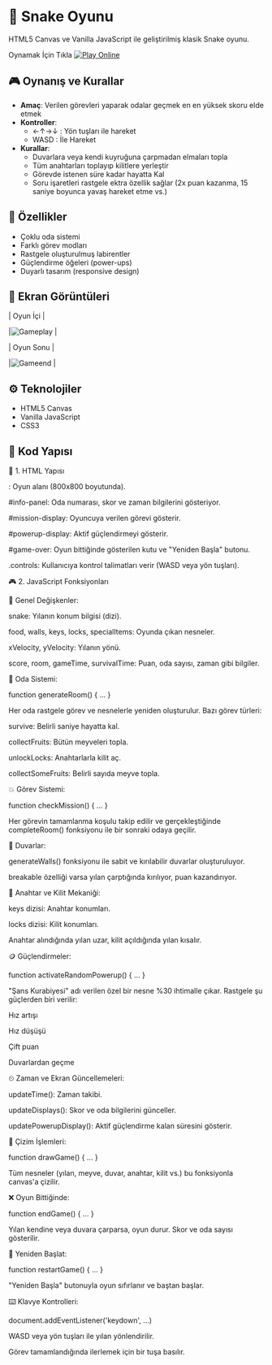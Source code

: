 # 🐍 Snake Oyunu

HTML5 Canvas ve Vanilla JavaScript ile geliştirilmiş klasik Snake oyunu.

Oynamak İçin Tıkla
[![Play Online](https://img.shields.io/badge/Play-GitHub%20Pages-blue)](https://rezoD51.github.io/SnakeGame/)
## 🎮 Oynanış ve Kurallar
- **Amaç**: Verilen görevleri yaparak odalar geçmek en en yüksek skoru elde etmek 
- **Kontroller**:
  - ←↑→↓ : Yön tuşları ile hareket
  - WASD : İle Hareket
- **Kurallar**:
  - Duvarlara veya kendi kuyruğuna çarpmadan elmaları topla
  - Tüm anahtarları toplayıp kilitlere yerleştir
  - Görevde istenen süre kadar hayatta Kal
  - Soru işaretleri rastgele ektra özellik sağlar (2x puan kazanma, 15 saniye boyunca yavaş hareket etme vs.)
## 🌟 Özellikler
- Çoklu oda sistemi
- Farklı görev modları
- Rastgele oluşturulmuş labirentler
- Güçlendirme öğeleri (power-ups)
- Duyarlı tasarım (responsive design)

## 📸 Ekran Görüntüleri

| Oyun İçi |

|![Gameplay](Snake-Oyunu/assets/screenshots/gameplay.png) |

| Oyun Sonu | 

|![Gameend](Snake-Oyunu/assets/screenshots/gameend.png) |

## ⚙️ Teknolojiler
- HTML5 Canvas
- Vanilla JavaScript
- CSS3

## 📁 Kod Yapısı

🔧 1. HTML Yapısı

<canvas id="game-board">: Oyun alanı (800x800 boyutunda).

#info-panel: Oda numarası, skor ve zaman bilgilerini gösteriyor.

#mission-display: Oyuncuya verilen görevi gösterir.

#powerup-display: Aktif güçlendirmeyi gösterir.

#game-over: Oyun bittiğinde gösterilen kutu ve "Yeniden Başla" butonu.

.controls: Kullanıcıya kontrol talimatları verir (WASD veya yön tuşları).


🎮 2. JavaScript Fonksiyonları

🔁 Genel Değişkenler:

snake: Yılanın konum bilgisi (dizi).

food, walls, keys, locks, specialItems: Oyunda çıkan nesneler.

xVelocity, yVelocity: Yılanın yönü.

score, room, gameTime, survivalTime: Puan, oda sayısı, zaman gibi bilgiler.

🚪 Oda Sistemi:

function generateRoom() { ... }

Her oda rastgele görev ve nesnelerle yeniden oluşturulur. Bazı görev türleri:

survive: Belirli saniye hayatta kal.

collectFruits: Bütün meyveleri topla.

unlockLocks: Anahtarlarla kilit aç.

collectSomeFruits: Belirli sayıda meyve topla.

💥 Görev Sistemi:

function checkMission() { ... }

Her görevin tamamlanma koşulu takip edilir ve gerçekleştiğinde completeRoom() fonksiyonu ile bir sonraki odaya geçilir.

🧱 Duvarlar:

generateWalls() fonksiyonu ile sabit ve kırılabilir duvarlar oluşturuluyor.

breakable özelliği varsa yılan çarptığında kırılıyor, puan kazandırıyor.

🔑 Anahtar ve Kilit Mekaniği:

keys dizisi: Anahtar konumları.

locks dizisi: Kilit konumları.

Anahtar alındığında yılan uzar, kilit açıldığında yılan kısalır.

🪙 Güçlendirmeler:

function activateRandomPowerup() { ... }

"Şans Kurabiyesi" adı verilen özel bir nesne %30 ihtimalle çıkar. Rastgele şu güçlerden biri verilir:

Hız artışı

Hız düşüşü

Çift puan

Duvarlardan geçme

⏲ Zaman ve Ekran Güncellemeleri:

updateTime(): Zaman takibi.

updateDisplays(): Skor ve oda bilgilerini günceller.

updatePowerupDisplay(): Aktif güçlendirme kalan süresini gösterir.

👀 Çizim İşlemleri:

function drawGame() { ... }

Tüm nesneler (yılan, meyve, duvar, anahtar, kilit vs.) bu fonksiyonla canvas'a çizilir.

❌ Oyun Bittiğinde:

function endGame() { ... }

Yılan kendine veya duvara çarparsa, oyun durur. Skor ve oda sayısı gösterilir.

🔁 Yeniden Başlat:

function restartGame() { ... }

"Yeniden Başla" butonuyla oyun sıfırlanır ve baştan başlar.

⌨️ Klavye Kontrolleri:

document.addEventListener('keydown', ...)

WASD veya yön tuşları ile yılan yönlendirilir.

Görev tamamlandığında ilerlemek için bir tuşa basılır.
